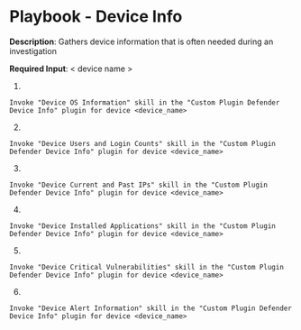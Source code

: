 # Playbook - Device Info 

**Description**: Gathers device information that is often needed during an investigation

**Required Input**: < device name >

1. 
 ```
Invoke "Device OS Information" skill in the "Custom Plugin Defender Device Info" plugin for device <device_name>
 ```
2.  
 ```
Invoke "Device Users and Login Counts" skill in the "Custom Plugin Defender Device Info" plugin for device <device_name>
 ```
3. 
 ```
Invoke "Device Current and Past IPs" skill in the "Custom Plugin Defender Device Info" plugin for device <device_name>
 ```
4. 
 ```
Invoke "Device Installed Applications" skill in the "Custom Plugin Defender Device Info" plugin for device <device_name>
 ```
5. 
 ```
Invoke "Device Critical Vulnerabilities" skill in the "Custom Plugin Defender Device Info" plugin for device <device_name>
 ```
6. 
 ```
Invoke "Device Alert Information" skill in the "Custom Plugin Defender Device Info" plugin for device <device_name>
 ```
